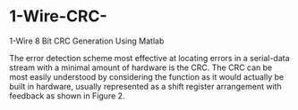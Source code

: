# 1-Wire-CRC-
1-Wire 8 Bit CRC Generation Using Matlab

The error detection scheme most effective at locating errors in a serial-data stream with a minimal amount of hardware is the CRC. The CRC can be most easily understood by considering the function as it would actually be built in hardware, usually represented as a shift register arrangement with feedback as shown in Figure 2.

